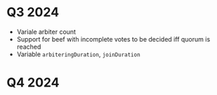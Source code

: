 # Q3 2024

- Variale arbiter count
- Support for beef with incomplete votes to be decided iff quorum is reached
- Variable `arbiteringDuration`, `joinDuration`

# Q4 2024
